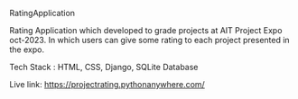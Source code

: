 RatingApplication 

Rating Application which developed to grade projects at AIT Project Expo oct-2023. In which users can give some rating to each project presented in the expo.

Tech Stack : HTML, CSS, Django, SQLite Database






Live link:
https://projectrating.pythonanywhere.com/
